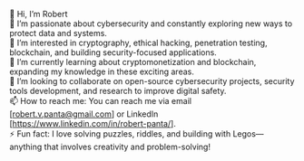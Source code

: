 👋 Hi, I’m Robert                                                                       
🔐 I’m passionate about cybersecurity and constantly exploring new ways to protect data and systems.  
👀 I’m interested in cryptography, ethical hacking, penetration testing, blockchain, and building security-focused applications.  
🌱 I’m currently learning about cryptomonetization and blockchain, expanding my knowledge in these exciting areas.  
💞️ I’m looking to collaborate on open-source cybersecurity projects, security tools development, and research to improve digital safety.  
📫 How to reach me: You can reach me via email [robert.v.panta@gmail.com] or LinkedIn [https://www.linkedin.com/in/robert-panta/].   
⚡ Fun fact: I love solving puzzles, riddles, and building with Legos—anything that involves creativity and problem-solving!
